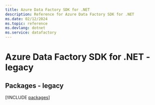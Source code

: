 ```yaml
---
title: Azure Data Factory SDK for .NET
description: Reference for Azure Data Factory SDK for .NET
ms.date: 02/12/2024
ms.topic: reference
ms.devlang: dotnet
ms.service: datafactory
---
```

# Azure Data Factory SDK for .NET - legacy
## Packages - legacy
[!INCLUDE [packages](data-factory-index.md)]